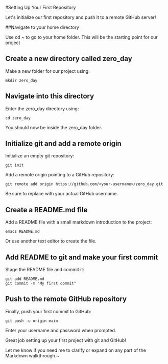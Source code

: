 #Setting Up Your First Repository

Let's initialize our first repository and push it to a remote GitHub server!

##Navigate to your home directory

Use cd ~ to go to your home folder. This will be the starting point for our project

## Create a new directory called zero_day

Make a new folder for our project using:

```
mkdir zero_day
```

## Navigate into this directory

Enter the zero_day directory using:

```
cd zero_day
```

You should now be inside the zero_day folder.

## Initialize git and add a remote origin

Initialize an empty git repository:

```
git init
```

Add a remote origin pointing to a GitHub repository:

```
git remote add origin https://github.com/<your-username>/zero_day.git
```

Be sure to replace <your-username> with your actual GitHub username.

## Create a README.md file

Add a README file with a small markdown introduction to the project:

```
emacs README.md
```

Or use another text editor to create the file.

## Add README to git and make your first commit

Stage the README file and commit it:

```
git add README.md
git commit -m "My first commit"
```

## Push to the remote GitHub repository

Finally, push your first commit to GitHub:

```
git push -u origin main
```

Enter your username and password when prompted.

Great job setting up your first project with git and GitHub!

Let me know if you need me to clarify or expand on any part of the Markdown walkthrough.~